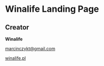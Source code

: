 # Winalife Landing Page## Creator**Winalife** [marcinczykt@gmail.com](marcinczykt@gmail.com)[winalife.pl](http://winalife.pl/)